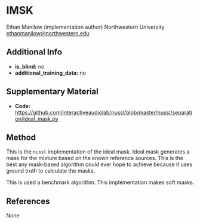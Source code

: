 # IMSK <!-- Your submission short name in <=4 characters -->
Ethan Manilow (implementation author) <!-- Authors  -->
Northwestern University <!-- Affiliations -->
ethanmanilow@northwestern.edu <!-- one corresponding mail address -->

## Additional Info

* __is_blind:__ no  <!-- if you used supervised learning, answer no -->
* __additional_training_data:__ no  <!-- if you used more data than musdb (not including data augmentation)-->

## Supplementary Material

* __Code:__ https://github.com/interactiveaudiolab/nussl/blob/master/nussl/separation/ideal_mask.py


## Method

This is the ``nussl`` implementation of the ideal mask. Ideal mask generates a mask for the mixture
based on the known reference sources. This is the best any mask-based algorithm could ever hope
to achieve because it uses ground truth to calculate the masks. 

This is used a benchmark algorithm. This implementation makes soft masks.

## References

None
